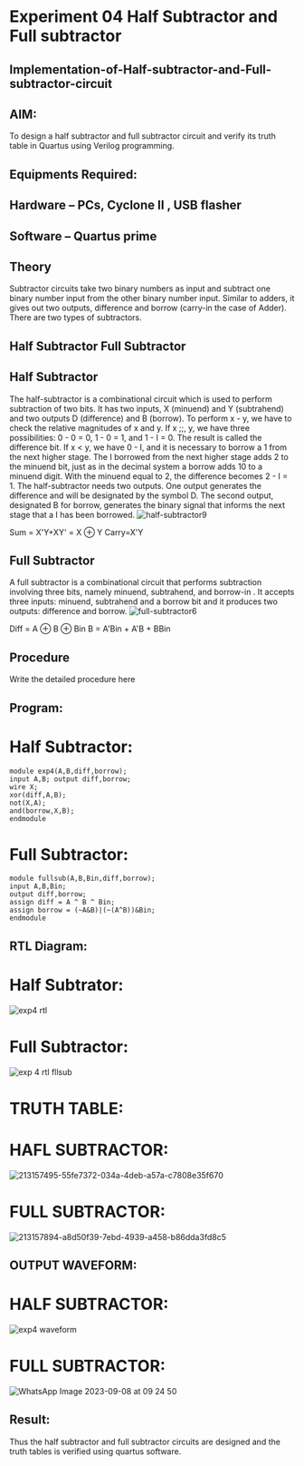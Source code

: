 # Experiment 04 Half Subtractor and Full subtractor
## Implementation-of-Half-subtractor-and-Full-subtractor-circuit
## AIM:
To design a half subtractor and full subtractor circuit and verify its truth table in Quartus using Verilog programming.

## Equipments Required:
## Hardware – PCs, Cyclone II , USB flasher
## Software – Quartus prime
## Theory
Subtractor circuits take two binary numbers as input and subtract one binary number input from the other binary number input. Similar to adders, it gives out two outputs, difference and borrow (carry-in the case of Adder). There are two types of subtractors.

## Half Subtractor Full Subtractor
## Half Subtractor
The half-subtractor is a combinational circuit which is used to perform subtraction of two bits. It has two inputs, X (minuend) and Y (subtrahend) and two outputs D (difference) and B (borrow). To perform x - y, we have to check the relative magnitudes of x and y. If x ;;, y, we have three possibilities: 0 - 0 = 0, 1 - 0 = 1, and 1 - I = 0. The result is called the difference bit. If x < y, we have 0 - I, and it is necessary to borrow a 1 from the next higher stage. The I borrowed from the next higher stage adds 2 to the minuend bit, just as in the decimal system a borrow adds 10 to a minuend digit. With the minuend equal to 2, the difference becomes 2 - I = 1. The half-subtractor needs two outputs. One output generates the difference and will be designated by the symbol D. The second output, designated B for borrow, generates the binary signal that informs the next stage that a I has been borrowed.
![half-subtractor9](https://user-images.githubusercontent.com/36288975/166112538-58c3bc7c-ee5d-4e6a-ac8d-8e8328efe27a.png)


Sum = X'Y+XY' = X ⊕ Y
Carry=X'Y

## Full Subtractor
A full subtractor is a combinational circuit that performs subtraction involving three bits, namely minuend, subtrahend, and borrow-in . It accepts three inputs: minuend, subtrahend and a borrow bit and it produces two outputs: difference and borrow. 
![full-subtractor6](https://user-images.githubusercontent.com/36288975/166112541-24c68359-3de8-4674-ae22-8272ffc385ed.png)


Diff = A ⊕ B ⊕ Bin B = A'Bin + A'B + BBin

## Procedure



Write the detailed procedure here 


## Program:
# Half Subtractor:
```
module exp4(A,B,diff,borrow);
input A,B; output diff,borrow;
wire X;
xor(diff,A,B);
not(X,A);
and(borrow,X,B);
endmodule
```
# Full Subtractor:
```
module fullsub(A,B,Bin,diff,borrow);
input A,B,Bin;
output diff,borrow;
assign diff = A ^ B ^ Bin;
assign borrow = (~A&B)|(~(A^B))&Bin;
endmodule
```

##  RTL Diagram:
# Half Subtrator:

![exp4 rtl](https://github.com/kancharlaNarmadha/Experiment--03-Half-Subtractor-and-Full-subtractor/assets/119559316/b5635804-bc30-42a3-af08-cdec435c822f)

# Full Subtractor:


![exp 4 rtl fllsub](https://github.com/kancharlaNarmadha/Experiment--03-Half-Subtractor-and-Full-subtractor/assets/119559316/e826b312-38c1-4059-887c-890f4325ec8c)

# TRUTH TABLE:
# HAFL SUBTRACTOR:
![213157495-55fe7372-034a-4deb-a57a-c7808e35f670](https://github.com/kancharlaNarmadha/Experiment--03-Half-Subtractor-and-Full-subtractor/assets/119559316/bb77e32f-1b5b-4118-a932-5ba12385502e)

# FULL SUBTRACTOR:

![213157894-a8d50f39-7ebd-4939-a458-b86dda3fd8c5](https://github.com/kancharlaNarmadha/Experiment--03-Half-Subtractor-and-Full-subtractor/assets/119559316/3d7abca0-e92d-493d-b7c7-736731a0418d)


## OUTPUT WAVEFORM:
# HALF SUBTRACTOR:
![exp4 waveform](https://github.com/kancharlaNarmadha/Experiment--03-Half-Subtractor-and-Full-subtractor/assets/119559316/5a12dd2f-d00e-457a-ac5e-9ca7a756735c)

# FULL SUBTRACTOR:

![WhatsApp Image 2023-09-08 at 09 24 50](https://github.com/kancharlaNarmadha/Experiment--03-Half-Subtractor-and-Full-subtractor/assets/119559316/fe558929-672c-467c-8894-33a06c62c5ac)



## Result:
Thus the half subtractor and full subtractor circuits are designed and the truth tables is verified using quartus software.
